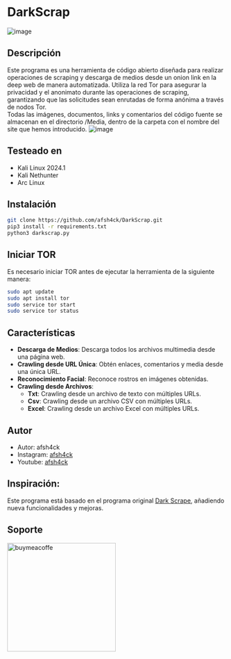 # DarkScrap
![image](https://github.com/afsh4ck/DarkScrap/assets/132138425/3517d58c-5dd2-471f-89d3-6a6c0a0fb287)

## Descripción
Este programa es una herramienta de código abierto diseñada para realizar operaciones de scraping y descarga de medios desde un onion link en la deep web de manera automatizada. Utiliza la red Tor para asegurar la privacidad y el anonimato durante las operaciones de scraping, garantizando que las solicitudes sean enrutadas de forma anónima a través de nodos Tor.
<br>
Todas las imágenes, documentos, links y comentarios del código fuente se almacenan en el directorio /Media, dentro de la carpeta con el nombre del site que hemos introducido.
![image](https://github.com/afsh4ck/DarkScrap/assets/132138425/feb79af5-3a3f-4009-bf68-7a345763bd60)

## Testeado en

* Kali Linux 2024.1
* Kali Nethunter
* Arc Linux

## Instalación

```bash
git clone https://github.com/afsh4ck/DarkScrap.git
pip3 install -r requirements.txt
python3 darkscrap.py
```
## Iniciar TOR
Es necesario iniciar TOR antes de ejecutar la herramienta de la siguiente manera:

```bash
sudo apt update
sudo apt install tor
sudo service tor start
sudo service tor status
```

## Características
* **Descarga de Medios**: Descarga todos los archivos multimedia desde una página web.
* **Crawling desde URL Única**: Obtén enlaces, comentarios y media desde una única URL.
* **Reconocimiento Facial**: Reconoce rostros en imágenes obtenidas.
* **Crawling desde Archivos**:
  - **Txt**: Crawling desde un archivo de texto con múltiples URLs.
  - **Csv**: Crawling desde un archivo CSV con múltiples URLs.
  - **Excel**: Crawling desde un archivo Excel con múltiples URLs.
  
## Autor
- Autor:       afsh4ck
- Instagram:   <a href="https://www.instagram.com/afsh4ck">afsh4ck</a>
- Youtube:     <a href="https://youtube.com/@afsh4ck">afsh4ck</a>

## Inspiración:
Este programa está basado en el programa original <a href="https://github.com/itsmehacker/DarkScrape/tree/master" target=_blanc>Dark Scrape</a>, añadiendo nueva funcionalidades y mejoras.

## Soporte

<a href="https://www.buymeacoffee.com/afsh4ck" rel="nofollow"><img width="250" alt="buymeacoffe" src="https://camo.githubusercontent.com/b046532cac63358f348a2cf0b9f45916e7a13de1a2ccb4ebef504b0a882bb2b3/68747470733a2f2f63646e2e6275796d6561636f666665652e636f6d2f627574746f6e732f76322f64656661756c742d6f72616e67652e706e67" data-canonical-src="https://cdn.buymeacoffee.com/buttons/v2/default-orange.png" style="max-width: 100%;"></a>
